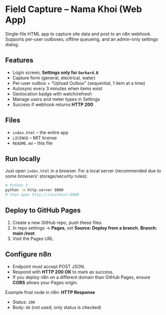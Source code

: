 # Field Capture – Nama Khoi (Web App)

Single-file HTML app to capture site data and post to an n8n webhook. Supports per-user outboxes, offline queueing, and an admin-only settings dialog.

## Features
- Login screen; **Settings only for `Gerhard.B`**
- Capture form (general, electrical, water)
- Per-user outbox + “Upload Outbox” (sequential, 1 item at a time)
- Autosync every 3 minutes when items exist
- Geolocation badge with watch/refresh
- Manage users and meter types in Settings
- Success if webhook returns **HTTP 200**

## Files
- `index.html` – the entire app
- `LICENSE` – MIT license
- `README.md` – this file

## Run locally
Just open `index.html` in a browser. For a local server (recommended due to some browsers’ storage/security rules):

```bash
# Python 3
python -m http.server 8000
# then open http://localhost:8000
```

## Deploy to GitHub Pages
1. Create a new GitHub repo, push these files.
2. In repo settings → **Pages**, set **Source: Deploy from a branch**, **Branch: main /root**.
3. Visit the Pages URL.

## Configure n8n
- Endpoint must accept POST JSON.
- Respond with **HTTP 200 OK** to mark as success.
- If you deploy n8n on a different domain than GitHub Pages, ensure **CORS** allows your Pages origin.

Example final node in n8n: **HTTP Response**
- Status: `200`
- Body: `OK` (not used; only status is checked)


